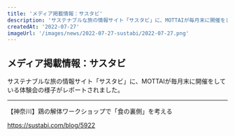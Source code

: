 ```yaml
---
title: 'メディア掲載情報：サスタビ'
description: 'サステナブルな旅の情報サイト「サスタビ」に、MOTTAIが毎月末に開催をしている体験会の様子がレポートされました。'
createdAt: '2022-07-27'
imageUrl: '/images/news/2022-07-27-sustabi/2022-07-27.png'
---
```


## メディア掲載情報：サスタビ

サステナブルな旅の情報サイト「サスタビ」に、MOTTAIが毎月末に開催をしている体験会の様子がレポートされました。

---

【神奈川】鶏の解体ワークショップで「食の裏側」を考える

<https://sustabi.com/blog/5922>
